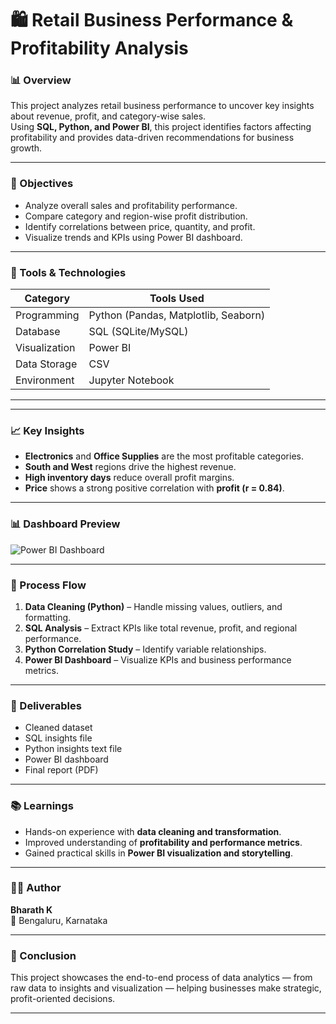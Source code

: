 # 🛍️ Retail Business Performance & Profitability Analysis  

### 📊 Overview  
This project analyzes retail business performance to uncover key insights about revenue, profit, and category-wise sales.  
Using **SQL, Python, and Power BI**, this project identifies factors affecting profitability and provides data-driven recommendations for business growth.  

---

### 🚀 Objectives  
- Analyze overall sales and profitability performance.  
- Compare category and region-wise profit distribution.  
- Identify correlations between price, quantity, and profit.  
- Visualize trends and KPIs using Power BI dashboard.  

---

### 🧠 Tools & Technologies  
| Category | Tools Used |
|-----------|-------------|
| Programming | Python (Pandas, Matplotlib, Seaborn) |
| Database | SQL (SQLite/MySQL) |
| Visualization | Power BI |
| Data Storage | CSV |
| Environment | Jupyter Notebook |

---


---

### 📈 Key Insights  
- **Electronics** and **Office Supplies** are the most profitable categories.  
- **South and West** regions drive the highest revenue.  
- **High inventory days** reduce overall profit margins.  
- **Price** shows a strong positive correlation with **profit (r = 0.84)**.  

---

### 📊 Dashboard Preview  
![Power BI Dashboard](./Outputs/Retail_Data_Cleaning.ipynb)

---

### 🧩 Process Flow  
1. **Data Cleaning (Python)** – Handle missing values, outliers, and formatting.  
2. **SQL Analysis** – Extract KPIs like total revenue, profit, and regional performance.  
3. **Python Correlation Study** – Identify variable relationships.  
4. **Power BI Dashboard** – Visualize KPIs and business performance metrics.  

---

### 🧾 Deliverables  
- Cleaned dataset  
- SQL insights file  
- Python insights text file  
- Power BI dashboard  
- Final report (PDF)

---

### 📚 Learnings  
- Hands-on experience with **data cleaning and transformation**.  
- Improved understanding of **profitability and performance metrics**.  
- Gained practical skills in **Power BI visualization and storytelling**.  

---

### 👨‍💻 Author  
**Bharath K**  
📍 Bengaluru, Karnataka  


---

### 🏁 Conclusion  
This project showcases the end-to-end process of data analytics — from raw data to insights and visualization — helping businesses make strategic, profit-oriented decisions.

---

